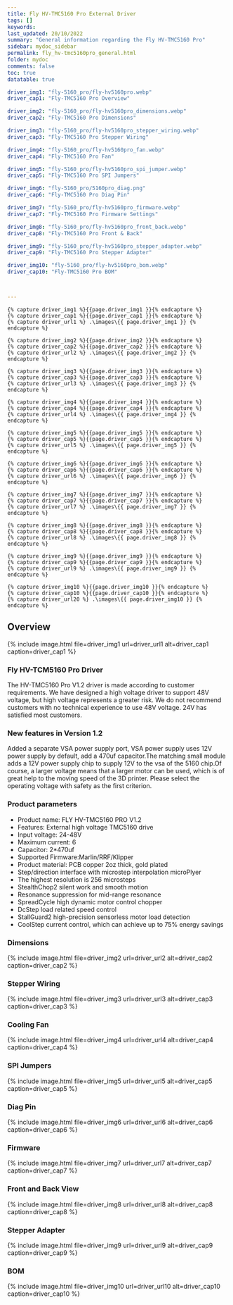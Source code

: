 ```yaml
---
title: Fly HV-TMC5160 Pro External Driver
tags: []
keywords: 
last_updated: 20/10/2022
summary: "General information regarding the Fly HV-TMC5160 Pro"
sidebar: mydoc_sidebar
permalink: fly_hv-tmc5160pro_general.html
folder: mydoc
comments: false
toc: true
datatable: true

driver_img1: "fly-5160_pro/fly-hv5160pro.webp"
driver_cap1: "Fly-TMC5160 Pro Overview"

driver_img2: "fly-5160_pro/fly-hv5160pro_dimensions.webp"
driver_cap2: "Fly-TMC5160 Pro Dimensions"

driver_img3: "fly-5160_pro/fly-hv5160pro_stepper_wiring.webp"
driver_cap3: "Fly-TMC5160 Pro Stepper Wiring"

driver_img4: "fly-5160_pro/fly-hv5160pro_fan.webp"
driver_cap4: "Fly-TMC5160 Pro Fan"

driver_img5: "fly-5160_pro/fly-hv5160pro_spi_jumper.webp"
driver_cap5: "Fly-TMC5160 Pro SPI Jumpers"

driver_img6: "fly-5160_pro/5160pro_diag.png"
driver_cap6: "Fly-TMC5160 Pro Diag Pin"

driver_img7: "fly-5160_pro/fly-hv5160pro_firmware.webp"
driver_cap7: "Fly-TMC5160 Pro Firmware Settings"

driver_img8: "fly-5160_pro/fly-hv5160pro_front_back.webp"
driver_cap8: "Fly-TMC5160 Pro Front & Back"

driver_img9: "fly-5160_pro/fly-hv5160pro_stepper_adapter.webp"
driver_cap9: "Fly-TMC5160 Pro Stepper Adapter"

driver_img10: "fly-5160_pro/fly-hv5160pro_bom.webp"
driver_cap10: "Fly-TMC5160 Pro BOM"



---
```


    {% capture driver_img1 %}{{page.driver_img1 }}{% endcapture %}
    {% capture driver_cap1 %}{{page.driver_cap1 }}{% endcapture %}
    {% capture driver_url1 %} .\images\{{ page.driver_img1 }} {% endcapture %}

    {% capture driver_img2 %}{{page.driver_img2 }}{% endcapture %}
    {% capture driver_cap2 %}{{page.driver_cap2 }}{% endcapture %}
    {% capture driver_url2 %} .\images\{{ page.driver_img2 }} {% endcapture %}

    {% capture driver_img3 %}{{page.driver_img3 }}{% endcapture %}
    {% capture driver_cap3 %}{{page.driver_cap3 }}{% endcapture %}
    {% capture driver_url3 %} .\images\{{ page.driver_img3 }} {% endcapture %}

    {% capture driver_img4 %}{{page.driver_img4 }}{% endcapture %}
    {% capture driver_cap4 %}{{page.driver_cap4 }}{% endcapture %}
    {% capture driver_url4 %} .\images\{{ page.driver_img4 }} {% endcapture %}

    {% capture driver_img5 %}{{page.driver_img5 }}{% endcapture %}
    {% capture driver_cap5 %}{{page.driver_cap5 }}{% endcapture %}
    {% capture driver_url5 %} .\images\{{ page.driver_img5 }} {% endcapture %}

    {% capture driver_img6 %}{{page.driver_img6 }}{% endcapture %}
    {% capture driver_cap6 %}{{page.driver_cap6 }}{% endcapture %}
    {% capture driver_url6 %} .\images\{{ page.driver_img6 }} {% endcapture %}

    {% capture driver_img7 %}{{page.driver_img7 }}{% endcapture %}
    {% capture driver_cap7 %}{{page.driver_cap7 }}{% endcapture %}
    {% capture driver_url7 %} .\images\{{ page.driver_img7 }} {% endcapture %}

    {% capture driver_img8 %}{{page.driver_img8 }}{% endcapture %}
    {% capture driver_cap8 %}{{page.driver_cap8 }}{% endcapture %}
    {% capture driver_url8 %} .\images\{{ page.driver_img8 }} {% endcapture %}

    {% capture driver_img9 %}{{page.driver_img9 }}{% endcapture %}
    {% capture driver_cap9 %}{{page.driver_cap9 }}{% endcapture %}
    {% capture driver_url9 %} .\images\{{ page.driver_img9 }} {% endcapture %}

    {% capture driver_img10 %}{{page.driver_img10 }}{% endcapture %}
    {% capture driver_cap10 %}{{page.driver_cap10 }}{% endcapture %}
    {% capture driver_url20 %} .\images\{{ page.driver_img10 }} {% endcapture %}

## Overview 

  {% 
  include image.html 
  file=driver_img1
  url=driver_url1
  alt=driver_cap1
  caption=driver_cap1
  %}

### Fly HV-TCM5160 Pro Driver

The HV-TMC5160 Pro V1.2 driver is made according to customer requirements. We have designed a high voltage driver to support 48V voltage, but high voltage represents a greater risk. We do not recommend customers with no technical experience to use 48V voltage. 24V has satisfied most customers.

### New features in Version 1.2
 Added a separate VSA power supply port, VSA power supply uses 12V power supply by default, add a 470uf capacitor.The matching small module adds a 12V power supply chip to supply 12V to the vsa of the 5160 chip.Of course, a larger voltage means that a larger motor can be used, which is of great help to the moving speed of the 3D printer. Please select the operating voltage with safety as the first criterion.


### Product parameters

 - Product name: FLY HV-TMC5160 PRO V1.2
 - Features: External high voltage TMC5160 drive
 - Input voltage: 24-48V
 - Maximum current: 6
 - Capacitor: 2*470uf
 - Supported Firmware:Marlin/RRF/Klipper
 - Product material: PCB copper 2oz thick, gold plated
 - Step/direction interface with microstep interpolation microPlyer
 - The highest resolution is 256 microsteps
 - StealthChop2 silent work and smooth motion
 - Resonance suppression for mid-range resonance
 - SpreadCycle high dynamic motor control chopper
 - DcStep load related speed control
 - StallGuard2 high-precision sensorless motor load detection
 - CoolStep current control, which can achieve up to 75% energy savings

### Dimensions

  {% 
  include image.html 
  file=driver_img2
  url=driver_url2
  alt=driver_cap2
  caption=driver_cap2
  %}

### Stepper Wiring
  {% 
  include image.html 
  file=driver_img3
  url=driver_url3
  alt=driver_cap3
  caption=driver_cap3
  %}

### Cooling Fan
  {% 
  include image.html 
  file=driver_img4
  url=driver_url4
  alt=driver_cap4
  caption=driver_cap4
  %}

### SPI Jumpers
  {% 
  include image.html 
  file=driver_img5
  url=driver_url5
  alt=driver_cap5
  caption=driver_cap5
  %}

### Diag Pin
  {% 
  include image.html 
  file=driver_img6
  url=driver_url6
  alt=driver_cap6
  caption=driver_cap6
  %}

### Firmware
  {% 
  include image.html 
  file=driver_img7
  url=driver_url7
  alt=driver_cap7
  caption=driver_cap7
  %}

### Front and Back View
  {% 
  include image.html 
  file=driver_img8
  url=driver_url8
  alt=driver_cap8
  caption=driver_cap8
  %}

### Stepper Adapter
  {% 
  include image.html 
  file=driver_img9
  url=driver_url9
  alt=driver_cap9
  caption=driver_cap9
  %}

### BOM
  {% 
  include image.html 
  file=driver_img10
  url=driver_url10
  alt=driver_cap10
  caption=driver_cap10
  %}
